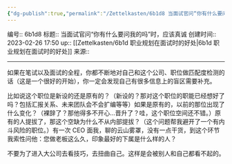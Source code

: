 ```yaml
---
{"dg-publish":true,"permalink":"/Zettelkasten/6b1d8 当面试官问“你有什么要问我的吗”时，应该真诚/","dgPassFrontmatter":true}
---
```


编号:: 6b1d8
标题:: 当面试官问“你有什么要问我的吗”时，应该真诚
创建时间:: 2023-02-26 17:50
up:: [[Zettelkasten/6b1d 职业规划在面试时的好处\|6b1d 职业规划在面试时的好处]]
来源:: 

---
如果在笔试以及面试的全程，你都不断地对自己和这个公司、职位做匹配度检测的话（这是一个很好的开始），你一定会发现自己有很多信息上的盲区需要补充。

比如说这个职位是新设的还是原有的？（新设的？那对这个职位的职能已经想好了吗？包括汇报关系、未来团队会不会扩编等等）如果是原有的，以前的那位出现了什么变化？（裸辞了？那他得多不开心...晋升了？哇，这个职位空间还不错。）原有的人提拔了，那这个空缺为什么不从内部提拔？（这个问题帮我避开了一个有内斗风险的职位。）有一次 CEO 面我，聊的云山雾罩，没有一点干货，到这个环节我索性问他：您做老板这么久，印象最好的下属是什么样的人？

不要为了进入大公司去看技巧，去扭曲自己。这样是会被别人和自己都看不起的。